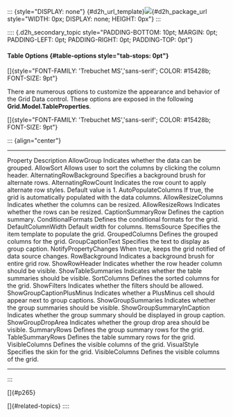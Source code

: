 ::: {style="DISPLAY: none"}
[](ms-xhelp:///?Id=d2h_url_template){#d2h_url_template}![](!package_url!){#d2h_package_url style="WIDTH: 0px; DISPLAY: none; HEIGHT: 0px"}
:::

:::: {.d2h_secondary_topic style="PADDING-BOTTOM: 10pt; MARGIN: 0pt; PADDING-LEFT: 0pt; PADDING-RIGHT: 0pt; PADDING-TOP: 0pt"}
#### Table Options {#table-options style="tab-stops: 0pt"}

[]{style="FONT-FAMILY: 'Trebuchet MS','sans-serif'; COLOR: #15428b; FONT-SIZE: 9pt"} 

There are numerous options to customize the appearance and behavior of the Grid Data control. These options are exposed in the following **Grid.Model.TableProperties**.

[]{style="FONT-FAMILY: 'Trebuchet MS','sans-serif'; COLOR: #15428b; FONT-SIZE: 9pt"} 

::: {align="center"}
  --------------------------- ----------------------------------------------------------------------------
  Property                    Description
  AllowGroup                  Indicates whether the data can be grouped.
  AllowSort                   Allows user to sort the columns by clicking the column header.
  AlternatingRowBackground    Specifies a background brush for alternate rows.
  AlternatingRowCount         Indicates the row count to apply alternate row styles. Default value is 1.
  AutoPopulateColumns         If true, the grid is automatically populated with the data columns.
  AllowResizeColumns          Indicates whether the columns can be resized.
  AllowResizeRows             Indicates whether the rows can be resized.
  CaptionSummaryRow           Defines the caption summary.
  ConditionalFormats          Defines the conditional formats for the grid.
  DefaultColumnWidth          Default width for columns.
  ItemsSource                 Specifies the item template to populate the grid.
  GroupedColumns              Defines the grouped columns for the grid.
  GroupCaptionText            Specifies the text to display as group caption.
  NotifyPropertyChanges       When true, keeps the grid notified of data source changes.
  RowBackground               Indicates a background brush for entire grid row.
  ShowRowHeader               Indicates whether the row header column should be visible.
  ShowTableSummaries          Indicates whether the table summaries should be visible.
  SortColumns                 Defines the sorted columns for the grid.
  ShowFilters                 Indicates whether the filters should be allowed.
  ShowGroupCaptionPlusMinus   Indicates whether a PlusMinus cell should appear next to group captions.
  ShowGroupSummaries          Indicates whether the group summaries should be visible.
  ShowGroupSummaryInCaption   Indicates whether the group summary should be displayed in group caption.
  ShowGroupDropArea           Indicates whether the group drop area should be visible.
  SummaryRows                 Defines the group summary rows for the grid.
  TableSummaryRows            Defines the table summary rows for the grid.
  VisibleColumns              Defines the visible columns of the grid.
  VisualStyle                 Specifies the skin for the grid.
  VisibleColumns              Defines the visible columns of the grid.
  --------------------------- ----------------------------------------------------------------------------
:::

[]{#p265} 

[]{#related-topics}
::::

